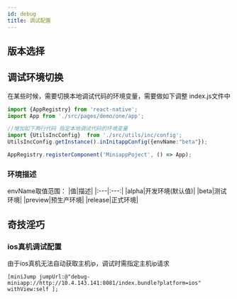 ```yaml
---
id: debug
title: 调试配置
---
```


## 版本选择


## 调试环境切换
在某些时候，需要切换本地调试代码的环境变量，需要做如下调整
index.js文件中
```ts
import {AppRegistry} from 'react-native';
import App from './src/pages/demo/one/app';

//增加如下两行代码 指定本地调试代码的环境变量
import {UtilsIncConfig}  from './src/utils/inc/config';
UtilsIncConfig.getInstance().inInitappConfig({envName:"beta"});

AppRegistry.registerComponent('MiniappPoject', () => App);
```

### 环境描述
envName取值范围： 
|值|描述|
|:---|:---:|
|alpha|开发环境(默认值)|
|beta|测试环境|
|preview|预生产环境|
|release|正式环境|



## 奇技淫巧
### ios真机调试配置
由于ios真机无法自动获取主机ip，调试时需指定主机ip请求
```oc
[miniJump jumpUrl:@"debug-miniapp://http://10.4.143.141:8081/index.bundle?platform=ios" withView:self ];
```
